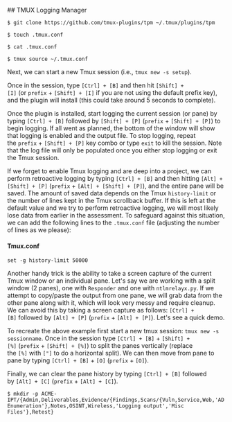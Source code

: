 ## TMUX Logging Manager
```shell-session
$ git clone https://github.com/tmux-plugins/tpm ~/.tmux/plugins/tpm
```
```shell-session
$ touch .tmux.conf
```
```shell-session
$ cat .tmux.conf 
```
```shell-session
$ tmux source ~/.tmux.conf 
```
Next, we can start a new Tmux session (i.e., `tmux new -s setup`).

Once in the session, type `[Ctrl] + [B]` and then hit `[Shift] + [I]` (or `prefix` + `[Shift] + [I]` if you are not using the default prefix key), and the plugin will install (this could take around 5 seconds to complete).

Once the plugin is installed, start logging the current session (or pane) by typing `[Ctrl] + [B]` followed by `[Shift] + [P]` (`prefix` + `[Shift] + [P]`) to begin logging. If all went as planned, the bottom of the window will show that logging is enabled and the output file. To stop logging, repeat the `prefix` + `[Shift] + [P]` key combo or type `exit` to kill the session. Note that the log file will only be populated once you either stop logging or exit the Tmux session.

If we forget to enable Tmux logging and are deep into a project, we can perform retroactive logging by typing `[Ctrl] + [B]` and then hitting `[Alt] + [Shift] + [P]` (`prefix` + `[Alt] + [Shift] + [P]`), and the entire pane will be saved. The amount of saved data depends on the Tmux `history-limit` or the number of lines kept in the Tmux scrollback buffer. If this is left at the default value and we try to perform retroactive logging, we will most likely lose data from earlier in the assessment. To safeguard against this situation, we can add the following lines to the `.tmux.conf` file (adjusting the number of lines as we please):

#### Tmux.conf
```shell-session
set -g history-limit 50000
```
Another handy trick is the ability to take a screen capture of the current Tmux window or an individual pane. Let's say we are working with a split window (2 panes), one with `Responder` and one with `ntlmrelayx.py`. If we attempt to copy/paste the output from one pane, we will grab data from the other pane along with it, which will look very messy and require cleanup. We can avoid this by taking a screen capture as follows: `[Ctrl] + [B]` followed by `[Alt] + [P]` (`prefix` + `[Alt] + [P]`). Let's see a quick demo.

To recreate the above example first start a new tmux session: `tmux new -s sessionname`. Once in the session type `[Ctrl] + [B]` + `[Shift] + [%]` (`prefix` + `[Shift] + [%]`) to split the panes vertically (replace the `[%]` with `["]` to do a horizontal split). We can then move from pane to pane by typing `[Ctrl] + [B]` + `[O]` (`prefix` + `[O]`).

Finally, we can clear the pane history by typing `[Ctrl] + [B]` followed by `[Alt] + [C]` (`prefix` + `[Alt] + [C]`).

```shell-session
$ mkdir -p ACME-IPT/{Admin,Deliverables,Evidence/{Findings,Scans/{Vuln,Service,Web,'AD Enumeration'},Notes,OSINT,Wireless,'Logging output','Misc Files'},Retest}
```